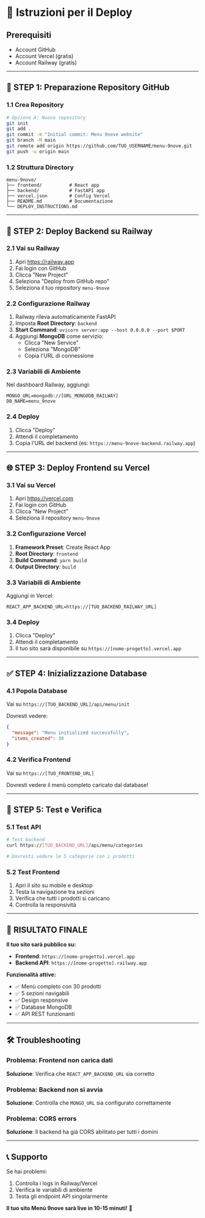# 🚀 Istruzioni per il Deploy

## Prerequisiti
- Account GitHub
- Account Vercel (gratis)
- Account Railway (gratis)

---

## 🎯 STEP 1: Preparazione Repository GitHub

### 1.1 Crea Repository
```bash
# Opzione A: Nuovo repository
git init
git add .
git commit -m "Initial commit: Menu 9nove website"
git branch -M main
git remote add origin https://github.com/TUO_USERNAME/menu-9nove.git
git push -u origin main
```

### 1.2 Struttura Directory
```
menu-9nove/
├── frontend/          # React app
├── backend/           # FastAPI app
├── vercel.json        # Config Vercel
├── README.md          # Documentazione
└── DEPLOY_INSTRUCTIONS.md
```

---

## 🚀 STEP 2: Deploy Backend su Railway

### 2.1 Vai su Railway
1. Apri https://railway.app
2. Fai login con GitHub
3. Clicca "New Project"
4. Seleziona "Deploy from GitHub repo"
5. Seleziona il tuo repository `menu-9nove`

### 2.2 Configurazione Railway
1. Railway rileva automaticamente FastAPI
2. Imposta **Root Directory**: `backend`
3. **Start Command**: `uvicorn server:app --host 0.0.0.0 --port $PORT`
4. Aggiungi **MongoDB** come servizio:
   - Clicca "New Service"
   - Seleziona "MongoDB"
   - Copia l'URL di connessione

### 2.3 Variabili di Ambiente
Nel dashboard Railway, aggiungi:
```
MONGO_URL=mongodb://[URL_MONGODB_RAILWAY]
DB_NAME=menu_9nove
```

### 2.4 Deploy
1. Clicca "Deploy"
2. Attendi il completamento
3. Copia l'URL del backend (es: `https://menu-9nove-backend.railway.app`)

---

## 🌐 STEP 3: Deploy Frontend su Vercel

### 3.1 Vai su Vercel
1. Apri https://vercel.com
2. Fai login con GitHub
3. Clicca "New Project"
4. Seleziona il repository `menu-9nove`

### 3.2 Configurazione Vercel
1. **Framework Preset**: Create React App
2. **Root Directory**: `frontend`
3. **Build Command**: `yarn build`
4. **Output Directory**: `build`

### 3.3 Variabili di Ambiente
Aggiungi in Vercel:
```
REACT_APP_BACKEND_URL=https://[TUO_BACKEND_RAILWAY_URL]
```

### 3.4 Deploy
1. Clicca "Deploy"
2. Attendi il completamento
3. Il tuo sito sarà disponibile su `https://[nome-progetto].vercel.app`

---

## ✅ STEP 4: Inizializzazione Database

### 4.1 Popola Database
Vai su `https://[TUO_BACKEND_URL]/api/menu/init`

Dovresti vedere:
```json
{
  "message": "Menu initialized successfully",
  "items_created": 30
}
```

### 4.2 Verifica Frontend
Vai su `https://[TUO_FRONTEND_URL]`

Dovresti vedere il menù completo caricato dal database!

---

## 🔧 STEP 5: Test e Verifica

### 5.1 Test API
```bash
# Test backend
curl https://[TUO_BACKEND_URL]/api/menu/categories

# Dovresti vedere le 5 categorie con i prodotti
```

### 5.2 Test Frontend
1. Apri il sito su mobile e desktop
2. Testa la navigazione tra sezioni
3. Verifica che tutti i prodotti si caricano
4. Controlla la responsività

---

## 🎉 RISULTATO FINALE

**Il tuo sito sarà pubblico su:**
- **Frontend**: `https://[nome-progetto].vercel.app`
- **Backend API**: `https://[nome-progetto].railway.app`

**Funzionalità attive:**
- ✅ Menù completo con 30 prodotti
- ✅ 5 sezioni navigabili
- ✅ Design responsive
- ✅ Database MongoDB
- ✅ API REST funzionanti

---

## 🛠️ Troubleshooting

### Problema: Frontend non carica dati
**Soluzione**: Verifica che `REACT_APP_BACKEND_URL` sia corretto

### Problema: Backend non si avvia
**Soluzione**: Controlla che `MONGO_URL` sia configurato correttamente

### Problema: CORS errors
**Soluzione**: Il backend ha già CORS abilitato per tutti i domini

---

## 📞 Supporto

Se hai problemi:
1. Controlla i logs in Railway/Vercel
2. Verifica le variabili di ambiente
3. Testa gli endpoint API singolarmente

**Il tuo sito Menù 9nove sarà live in 10-15 minuti!** 🚀